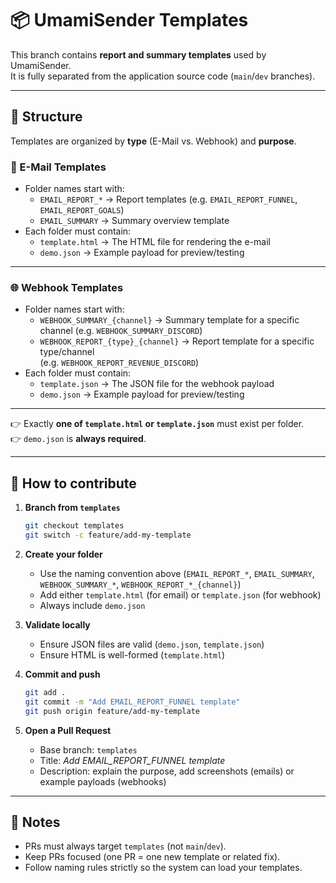 # 📦 UmamiSender Templates

This branch contains **report and summary templates** used by UmamiSender.  
It is fully separated from the application source code (`main`/`dev` branches).

---

## 📂 Structure

Templates are organized by **type** (E-Mail vs. Webhook) and **purpose**.

### 📧 E-Mail Templates
- Folder names start with:
  - `EMAIL_REPORT_*` → Report templates (e.g. `EMAIL_REPORT_FUNNEL`, `EMAIL_REPORT_GOALS`)
  - `EMAIL_SUMMARY` → Summary overview template
- Each folder must contain:
  - `template.html` → The HTML file for rendering the e-mail  
  - `demo.json` → Example payload for preview/testing

---

### 🌐 Webhook Templates
- Folder names start with:
  - `WEBHOOK_SUMMARY_{channel}` → Summary template for a specific channel (e.g. `WEBHOOK_SUMMARY_DISCORD`)
  - `WEBHOOK_REPORT_{type}_{channel}` → Report template for a specific type/channel  
    (e.g. `WEBHOOK_REPORT_REVENUE_DISCORD`)
- Each folder must contain:
  - `template.json` → The JSON file for the webhook payload  
  - `demo.json` → Example payload for preview/testing

---

👉 Exactly **one of `template.html` or `template.json`** must exist per folder.  
👉 `demo.json` is **always required**.  

---

## 🚀 How to contribute

1. **Branch from `templates`**  
   ```bash
   git checkout templates
   git switch -c feature/add-my-template
   ```

2. **Create your folder**  
   - Use the naming convention above (`EMAIL_REPORT_*`, `EMAIL_SUMMARY`, `WEBHOOK_SUMMARY_*`, `WEBHOOK_REPORT_*_{channel}`)  
   - Add either `template.html` (for email) or `template.json` (for webhook)  
   - Always include `demo.json`

3. **Validate locally**  
   - Ensure JSON files are valid (`demo.json`, `template.json`)  
   - Ensure HTML is well-formed (`template.html`)

4. **Commit and push**  
   ```bash
   git add .
   git commit -m "Add EMAIL_REPORT_FUNNEL template"
   git push origin feature/add-my-template
   ```

5. **Open a Pull Request**  
   - Base branch: `templates`  
   - Title: *Add EMAIL_REPORT_FUNNEL template*  
   - Description: explain the purpose, add screenshots (emails) or example payloads (webhooks)

---

## 📌 Notes

- PRs must always target `templates` (not `main`/`dev`).  
- Keep PRs focused (one PR = one new template or related fix).  
- Follow naming rules strictly so the system can load your templates.  
